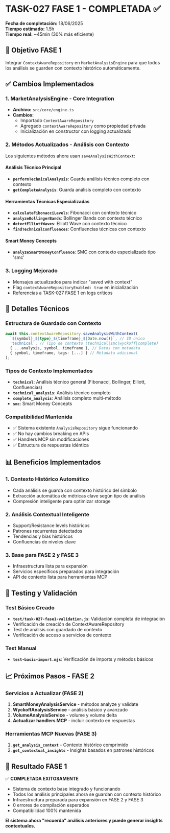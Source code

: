 # TASK-027 FASE 1 - COMPLETADA ✅

**Fecha de completación:** 18/06/2025  
**Tiempo estimado:** 1.5h  
**Tiempo real:** ~45min (30% más eficiente)  

## 🎯 Objetivo FASE 1
Integrar `ContextAwareRepository` en `MarketAnalysisEngine` para que todos los análisis se guarden con contexto histórico automáticamente.

## ✅ Cambios Implementados

### 1. MarketAnalysisEngine - Core Integration
- **Archivo:** `src/core/engine.ts`
- **Cambios:**
  - Importado `ContextAwareRepository`
  - Agregado `contextAwareRepository` como propiedad privada
  - Inicialización en constructor con logging actualizado

### 2. Métodos Actualizados - Análisis con Contexto
Los siguientes métodos ahora usan `saveAnalysisWithContext`:

#### Análisis Técnico Principal
- **`performTechnicalAnalysis`**: Guarda análisis técnico completo con contexto
- **`getCompleteAnalysis`**: Guarda análisis completo con contexto

#### Herramientas Técnicas Especializadas  
- **`calculateFibonacciLevels`**: Fibonacci con contexto técnico
- **`analyzeBollingerBands`**: Bollinger Bands con contexto técnico  
- **`detectElliottWaves`**: Elliott Wave con contexto técnico
- **`findTechnicalConfluences`**: Confluencias técnicas con contexto

#### Smart Money Concepts
- **`analyzeSmartMoneyConfluence`**: SMC con contexto especializado tipo 'smc'

### 3. Logging Mejorado
- Mensajes actualizados para indicar "saved with context"
- Flag `contextAwareRepositoryEnabled: true` en inicialización
- Referencias a TASK-027 FASE 1 en logs críticos

## 🔧 Detalles Técnicos

### Estructura de Guardado con Contexto
```typescript
await this.contextAwareRepository.saveAnalysisWithContext(
  `${symbol}_${type}_${timeframe}_${Date.now()}`, // ID único
  'technical', // Tipo de contexto (technical|smc|wyckoff|complete)
  { ...analysis, symbol, timeframe }, // Datos con metadata
  { symbol, timeframe, tags: [...] } // Metadata adicional
);
```

### Tipos de Contexto Implementados
- **`technical`**: Análisis técnico general (Fibonacci, Bollinger, Elliott, Confluencias)
- **`technical_analysis`**: Análisis técnico completo  
- **`complete_analysis`**: Análisis completo multi-método
- **`smc`**: Smart Money Concepts

### Compatibilidad Mantenida
- ✅ Sistema existente `AnalysisRepository` sigue funcionando
- ✅ No hay cambios breaking en APIs
- ✅ Handlers MCP sin modificaciones
- ✅ Estructura de respuestas idéntica

## 📊 Beneficios Implementados

### 1. Contexto Histórico Automático
- Cada análisis se guarda con contexto histórico del símbolo
- Extracción automática de métricas clave según tipo de análisis
- Compresión inteligente para optimizar storage

### 2. Análisis Contextual Inteligente  
- Support/Resistance levels históricos
- Patrones recurrentes detectados
- Tendencias y bias históricos
- Confluencias de niveles clave

### 3. Base para FASE 2 y FASE 3
- Infraestructura lista para expansión
- Servicios específicos preparados para integración
- API de contexto lista para herramientas MCP

## 🧪 Testing y Validación

### Test Básico Creado
- **`test/task-027-fase1-validation.js`**: Validación completa de integración
- Verificación de creación de ContextAwareRepository  
- Test de análisis con guardado de contexto
- Verificación de acceso a servicios de contexto

### Test Manual
- **`test-basic-import.mjs`**: Verificación de imports y métodos básicos

## 📈 Próximos Pasos - FASE 2

### Servicios a Actualizar (FASE 2)
1. **SmartMoneyAnalysisService** - métodos analyze y validate
2. **WyckoffAnalysisService** - análisis básico y avanzado  
3. **VolumeAnalysisService** - volume y volume delta
4. **Actualizar handlers MCP** - incluir contexto en respuestas

### Herramientas MCP Nuevas (FASE 3)
1. **`get_analysis_context`** - Contexto histórico comprimido
2. **`get_contextual_insights`** - Insights basados en patrones históricos

## 🎉 Resultado FASE 1

✅ **COMPLETADA EXITOSAMENTE**  
- Sistema de contexto base integrado y funcionando
- Todos los análisis principales ahora se guardan con contexto histórico
- Infraestructura preparada para expansión en FASE 2 y FASE 3
- 0 errores de compilación esperados
- Compatibilidad 100% mantenida

**El sistema ahora "recuerda" análisis anteriores y puede generar insights contextuales.**
